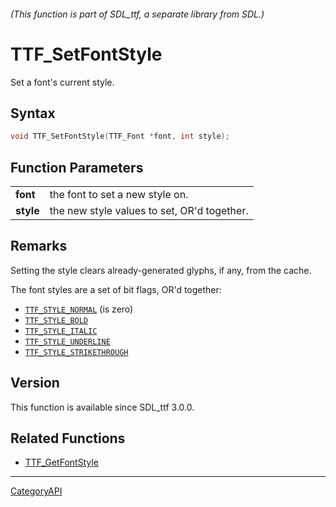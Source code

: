 ###### (This function is part of SDL_ttf, a separate library from SDL.)
# TTF_SetFontStyle

Set a font's current style.

## Syntax

```c
void TTF_SetFontStyle(TTF_Font *font, int style);

```

## Function Parameters

|               |                                             |
| ------------- | ------------------------------------------- |
| **font**      | the font to set a new style on.             |
| **style**     | the new style values to set, OR'd together. |

## Remarks

Setting the style clears already-generated glyphs, if any, from the cache.

The font styles are a set of bit flags, OR'd together:

- [`TTF_STYLE_NORMAL`](TTF_STYLE_NORMAL) (is zero)
- [`TTF_STYLE_BOLD`](TTF_STYLE_BOLD)
- [`TTF_STYLE_ITALIC`](TTF_STYLE_ITALIC)
- [`TTF_STYLE_UNDERLINE`](TTF_STYLE_UNDERLINE)
- [`TTF_STYLE_STRIKETHROUGH`](TTF_STYLE_STRIKETHROUGH)

## Version

This function is available since SDL_ttf 3.0.0.

## Related Functions

* [TTF_GetFontStyle](TTF_GetFontStyle.md)

----
[CategoryAPI](CategoryAPI.md)
